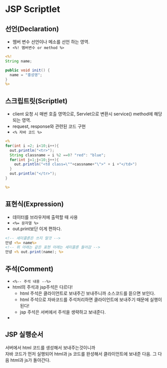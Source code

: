 # JSP Scriptlet

## 선언(Declaration)

- 멤버 변수 선언이나 메소를 선언 하는 영역.
- `<%! 멤버변수 or method %>`

```jsp
<%!
String name;

public void init() {
  name = "홍성영";
}
%>
```

## 스크립트릿(Scriptlet)

- client 요청 시 매번 호출 영역으로, Servlet으로 변환시 service() method에 해당되는 영역.
- request, response와 관련된 코드 구현
- `<% 자바 코드 %>`

```jsp
<%
for(int i =2; i<10;i++){
  out.println("<tr>");
  String classname = i %2 ==0? "red": "blue";
  for(int j=1;j<10;j++){
    out.println("<td class=\""+cassname+"\">" + i +"</td>")
  }
  out.println("</tr>");
}

%>
```

## 표현식(Expression)

- 데이터를 브라우저에 출력할 때 사용
- `<%= 문자열 %>`
- out.print보단 이게 편하다.

```jsp
<!-- 세미콜론은 쓰지 말것 -->
안녕 <%= name%>
<!-- 위 아래는 같은 표현 아래는 세미콜론 들어감 -->
안녕 <% out.print(name); %>
```

## 주석(Comment)

- `<%-- 주석 내용 --%>`
- html의 주석과 jsp주석은 다르다!
  - html 주석은 클라이언트로 보내주긴 보내주니까 소스코드를 뜯으면 보인다.
  - html 주석으로 자바코드를 주석처리하면 클라이언트에 보내주기 때문에 실행이 된다!
  - jsp 주석은 서버에서 주석을 생략하고 보내준다.
-

## JSP 실행순서

서버에서 html 코드를 생성해서 보내주는것이니까  
자바 코드가 먼저 실행되어 html과 js 코드를 완성해서 클라이언트에 보내준 다음.
그 다음 html과 js가 돌아간다.
